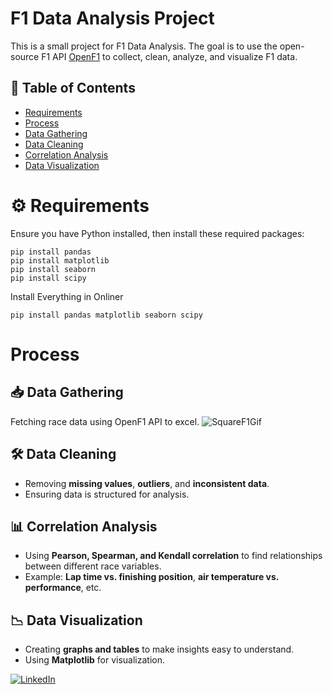 # F1 Data Analysis Project
This is a small project for F1 Data Analysis.
The goal is to use the open-source F1 API [OpenF1](https://openf1.org/) to collect, clean, analyze, and visualize F1 data.

## 📖 Table of Contents
- [Requirements](#%EF%B8%8F-requirements)
- [Process](#process)
- [Data Gathering](#-data-gathering)
- [Data Cleaning](#-data-cleaning)
- [Correlation Analysis](#-correlation-analysis)
- [Data Visualization](#-data-visualization)


# ⚙️ Requirements
Ensure you have Python installed, then install these required packages:

```console
pip install pandas
pip install matplotlib
pip install seaborn
pip install scipy
```
Install Everything in Onliner
```console
pip install pandas matplotlib seaborn scipy
```

# Process
## 📥 Data Gathering  
Fetching race data using OpenF1 API to excel.
![SquareF1Gif](https://github.com/user-attachments/assets/a40cdc83-0ec9-432b-a95e-1a0ee65e063d)

## 🛠 Data Cleaning
- Removing **missing values**, **outliers**, and **inconsistent data**.
- Ensuring data is structured for analysis. 

## 📊 Correlation Analysis
- Using **Pearson, Spearman, and Kendall correlation** to find relationships between different race variables.
- Example: **Lap time vs. finishing position**, **air temperature vs. performance**, etc.

## 📉 Data Visualization
- Creating **graphs and tables** to make insights easy to understand.
- Using **Matplotlib** for visualization.

[![LinkedIn](https://img.shields.io/badge/LinkedIn-Connect-blue?style=flat&logo=linkedin)](https://www.linkedin.com/in/tungjai-mady/)

